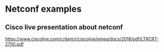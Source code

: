 # Netconf examples


## Cisco live presentation about netconf
https://www.ciscolive.com/c/dam/r/ciscolive/emea/docs/2018/pdf/LTRCRT-2700.pdf
